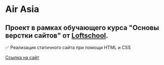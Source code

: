 # Air Asia
## Проект в рамках обучающего курса "Основы верстки сайтов" от [Loftschool](https://loftschool.com/). 
:white_check_mark: Реализация статичного сайта при помощи HTML и CSS

[Ссылка на сайт](https://alexandr-lux.github.io/air-asia/)
